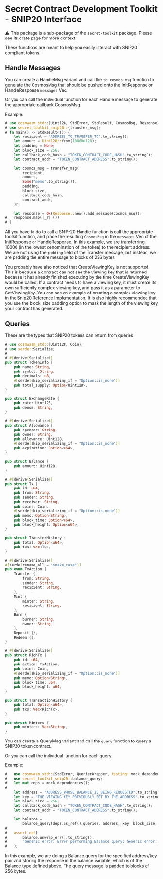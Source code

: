 # Secret Contract Development Toolkit - SNIP20 Interface

⚠️ This package is a sub-package of the `secret-toolkit` package. Please see its crate page for more context.

These functions are meant to help you easily interact with SNIP20 compliant tokens.  

## Handle Messages

You can create a HandleMsg variant and call the `to_cosmos_msg` function to generate the CosmosMsg that should be pushed onto the InitResponse or HandleResponse `messages` Vec.

Or you can call the individual function for each Handle message to generate the appropriate callback CosmosMsg.

Example:

```rust
# use cosmwasm_std::{Uint128, StdError, StdResult, CosmosMsg, Response};
# use secret_toolkit_snip20::{transfer_msg};
# fn main() -> StdResult<()> {
    let recipient = "ADDRESS_TO_TRANSFER_TO".to_string();
    let amount = Uint128::from(10000u128);
    let padding = None;
    let block_size = 256;
    let callback_code_hash = "TOKEN_CONTRACT_CODE_HASH".to_string();
    let contract_addr = "TOKEN_CONTRACT_ADDRESS".to_string();

    let cosmos_msg = transfer_msg(
        recipient,
        amount,
        Some("memo".to_string()),
        padding,
        block_size,
        callback_code_hash,
        contract_addr,
    )?;

    let response = Ok(Response::new().add_message(cosmos_msg));
#   response.map(|_r| ())
# }
```

All you have to do to call a SNIP-20 Handle function is call the appropriate toolkit function, and place the resulting `CosmosMsg` in the `messages` Vec of the InitResponse or HandleResponse.  In this example, we are transferring 10000 (in the lowest denomination of the token) to the recipient address.  We are not using the `padding` field of the Transfer message, but instead, we are padding the entire message to blocks of 256 bytes.

You probably have also noticed that CreateViewingKey is not supported.  This is because a contract can not see the viewing key that is returned because it has already finished executing by the time CreateViewingKey would be called.  If a contract needs to have a viewing key, it must create its own sufficiently complex viewing key, and pass it as a parameter to SetViewingKey. You can see an example of creating a complex viewing key in the [Snip20 Reference Implementation](http://github.com/enigmampc/snip20-reference-impl).  It is also highly recommended that you use the block_size padding option to mask the length of the viewing key your contract has generated.

## Queries

These are the types that SNIP20 tokens can return from queries

```rust
# use cosmwasm_std::{Uint128, Coin};
# use serde::Serialize;
#
# #[derive(Serialize)]
pub struct TokenInfo {
    pub name: String,
    pub symbol: String,
    pub decimals: u8,
    #[serde(skip_serializing_if = "Option::is_none")]
    pub total_supply: Option<Uint128>,
}

pub struct ExchangeRate {
    pub rate: Uint128,
    pub denom: String,
}

# #[derive(Serialize)]
pub struct Allowance {
    pub spender: String,
    pub owner: String,
    pub allowance: Uint128,
    #[serde(skip_serializing_if = "Option::is_none")]
    pub expiration: Option<u64>,
}

pub struct Balance {
    pub amount: Uint128,
}

# #[derive(Serialize)]
pub struct Tx {
    pub id: u64,
    pub from: String,
    pub sender: String,
    pub receiver: String,
    pub coins: Coin,
    #[serde(skip_serializing_if = "Option::is_none")]
    pub memo: Option<String>,
    pub block_time: Option<u64>,
    pub block_height: Option<u64>,
}

pub struct TransferHistory {
    pub total: Option<u64>,
    pub txs: Vec<Tx>,
}

# #[derive(Serialize)]
#[serde(rename_all = "snake_case")]
pub enum TxAction {
    Transfer {
        from: String,
        sender: String,
        recipient: String,
    },
    Mint {
        minter: String,
        recipient: String,
    },
    Burn {
        burner: String,
        owner: String,
    },
    Deposit {},
    Redeem {},
}

# #[derive(Serialize)]
pub struct RichTx {
    pub id: u64,
    pub action: TxAction,
    pub coins: Coin,
    #[serde(skip_serializing_if = "Option::is_none")]
    pub memo: Option<String>,
    pub block_time: u64,
    pub block_height: u64,
}

pub struct TransactionHistory {
    pub total: Option<u64>,
    pub txs: Vec<RichTx>,
}

pub struct Minters {
    pub minters: Vec<String>,
}
```

You can create a QueryMsg variant and call the `query` function to query a SNIP20 token contract.

Or you can call the individual function for each query.

Example:

```rust
#   use cosmwasm_std::{StdError, QuerierWrapper, testing::mock_dependencies};
#   use secret_toolkit_snip20::balance_query;
#   let mut deps = mock_dependencies();
#
    let address = "ADDRESS_WHOSE_BALANCE_IS_BEING_REQUESTED".to_string();
    let key = "THE_VIEWING_KEY_PREVIOUSLY_SET_BY_THE_ADDRESS".to_string();
    let block_size = 256;
    let callback_code_hash = "TOKEN_CONTRACT_CODE_HASH".to_string();
    let contract_addr = "TOKEN_CONTRACT_ADDRESS".to_string();

    let balance =
        balance_query(deps.as_ref().querier, address, key, block_size, callback_code_hash, contract_addr);
#
#   assert_eq!(
#       balance.unwrap_err().to_string(), 
#       "Generic error: Error performing Balance query: Generic error: Querier system error: No such contract: TOKEN_CONTRACT_ADDRESS"
#   );
```

In this example, we are doing a Balance query for the specified address/key pair and storing the response in the balance variable, which is of the Balance type defined above.  The query message is padded to blocks of 256 bytes.
